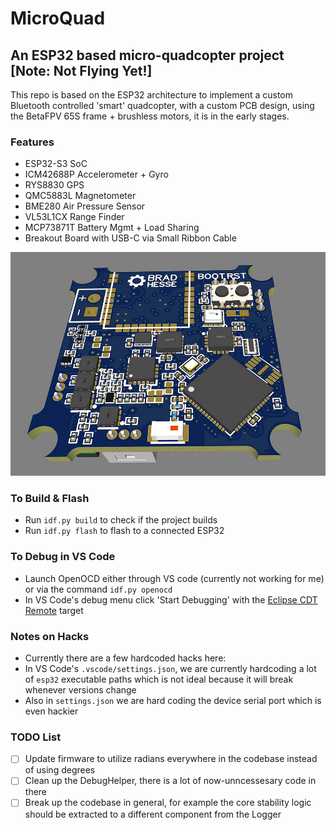 # MicroQuad
## An ESP32 based micro-quadcopter project [Note: Not Flying Yet!]
This repo is based on the ESP32 architecture to implement a custom Bluetooth controlled 'smart' quadcopter, with a custom PCB design, using the BetaFPV 65S frame + brushless motors, it is in the early stages. 

### Features
- ESP32-S3 SoC
- ICM42688P Accelerometer + Gyro
- RYS8830 GPS
- QMC5883L Magnetometer
- BME280 Air Pressure Sensor
- VL53L1CX Range Finder
- MCP73871T Battery Mgmt + Load Sharing
- Breakout Board with USB-C via Small Ribbon Cable

![alt text](assets/header_img.jpg)

### To Build & Flash
- Run `idf.py build` to check if the project builds
- Run `idf.py flash` to flash to a connected ESP32

### To Debug in VS Code 
- Launch OpenOCD either through VS code (currently not working for me) or via the command `idf.py openocd`
- In VS Code's debug menu click 'Start Debugging' with the [Eclipse CDT Remote](https://github.com/espressif/vscode-esp-idf-extension/blob/master/docs/DEBUGGING.md) target

### Notes on Hacks
- Currently there are a few hardcoded hacks here:
- In VS Code's `.vscode/settings.json`, we are currently hardcoding a lot of `esp32` executable paths which is not ideal because it will break whenever versions change
- Also in `settings.json` we are hard coding the device serial port which is even hackier

### TODO List
- [ ] Update firmware to utilize radians everywhere in the codebase instead of using degrees
- [ ] Clean up the DebugHelper, there is a lot of now-unncessesary code in there
- [ ] Break up the codebase in general, for example the core stability logic should be extracted to a different component from the Logger
